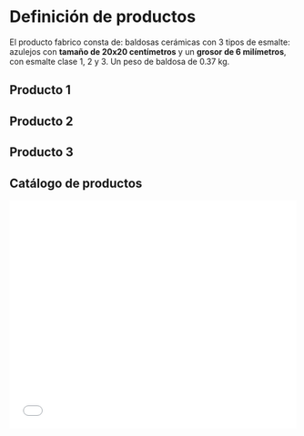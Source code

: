 # Definición de productos

El producto fabrico consta de:
baldosas cerámicas con 3 tipos de esmalte: azulejos con **tamaño de 20x20 centímetros** y un **grosor de 6 milímetros**, con esmalte clase 1, 2 y 3. Un peso de baldosa de 0.37 kg.

## Producto 1

## Producto 2

## Producto 3


## Catálogo de productos

<embed src="/Tile-Tech/catalogos/1productos_baldosa.pdf" type="application/pdf" width="100%" height="400px" />